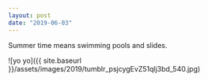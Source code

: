 ```yaml
---
layout: post
date: "2019-06-03"
---
```


Summer time means swimming pools and slides.

![yo yo]({{ site.baseurl }}/assets/images/2019/tumblr_psjcygEvZ51qlj3bd_540.jpg)
